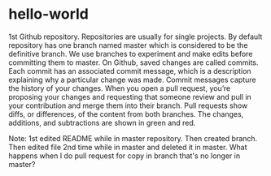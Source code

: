 # hello-world
1st Github repository.  Repositories are usually for single projects.
By default repository has one branch named master which is considered to be the definitive branch. We use branches to experiment and make edits before committing them to master.
On Github, saved changes are called commits. Each commit has an associated commit message, which is a description explaining why a particular change was made. Commit messages capture the history of your changes.
When you open a pull request, you’re proposing your changes and requesting that someone review and pull in your contribution and merge them into their branch. Pull requests show diffs, or differences, of the content from both branches. The changes, additions, and subtractions are shown in green and red.


Note:  1st edited README while in master repository.   Then created branch. Then edited file 2nd time while in master and deleted it in master.  What happens when I do pull request for copy in branch that's no longer in master?
